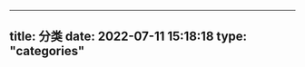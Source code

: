 <!--:
 #  @Author           :  Albert Wang
 #  @Time             : 2022-07-10 23:22:54
 #  @Description      :
 #  @Email            :  shadowofgost@outlook.com
 #  @FilePath         : /Blog/source/categories/index.md
 #  @LastTime         : 2022-07-11 22:40:35
 #  @LastAuthor       :  Albert Wang
 #  @Software         :  Vscode
 #  @ Copyright Notice : Copyright (c) 2022 Albert Wang 王子睿, All Rights Reserved.
 # : -->
---
title: 分类
date: 2022-07-11 15:18:18
type: "categories"
---
